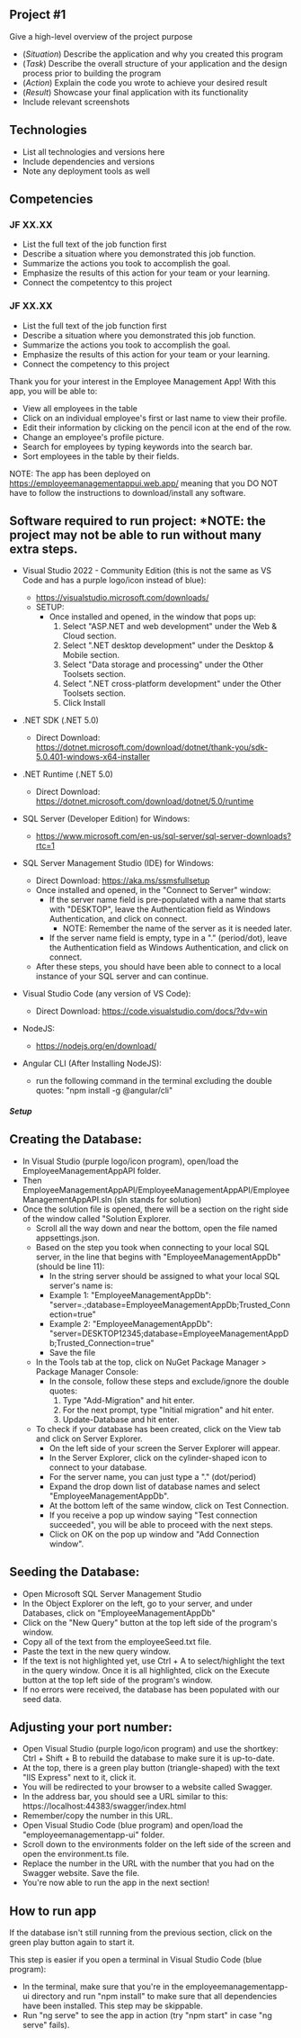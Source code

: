 ## Project #1
Give a high-level overview of the project purpose
- (*Situation*) Describe the application and why you created this program
- (*Task*) Describe the overall structure of your application and the design process prior to building the program
- (*Action*) Explain the code you wrote to achieve your desired result
- (*Result*) Showcase your final application with its functionality
- Include relevant screenshots

## Technologies
- List all technologies and versions here
- Include dependencies and versions
- Note any deployment tools as well

## Competencies
### JF XX.XX
- List the full text of the job function first
- Describe a situation where you demonstrated this job function.
- Summarize the actions you took to accomplish the goal. 
- Emphasize the results of this action for your team or your learning. 
- Connect the competentcy to this project

### JF XX.XX
- List the full text of the job function first
- Describe a situation where you demonstrated  this job function.
- Summarize the actions you took to accomplish the goal. 
- Emphasize the results of this action for your team or your learning. 
- Connect the competency to this project

Thank you for your interest in the Employee Management App!
With this app, you will be able to:
- View all employees in the table
- Click on an individual employee's first or last name to view their profile.
- Edit their information by clicking on the pencil icon at the end of the row.
- Change an employee's profile picture.
- Search for employees by typing keywords into the search bar.
- Sort employees in the table by their fields.

NOTE: The app has been deployed on https://employeemanagementappui.web.app/ meaning that you DO NOT
have to follow the instructions to download/install any software.

Software required to run project:
*NOTE: the project may not be able to run without many extra steps. 
-------------------------------------

- Visual Studio 2022 - Community Edition (this is not the same as VS Code and has a purple logo/icon instead of blue): 
	+ https://visualstudio.microsoft.com/downloads/
	+ SETUP: 
		- Once installed and opened, in the window that pops up: 
			1) Select "ASP.NET and web development" under the Web & Cloud section.
			2) Select ".NET desktop development" under the Desktop & Mobile section.
			3) Select "Data storage and processing" under the Other Toolsets section.
			4) Select ".NET cross-platform development" under the Other Toolsets section.
			5) Click Install

- .NET SDK (.NET 5.0) 
	+ Direct Download: https://dotnet.microsoft.com/download/dotnet/thank-you/sdk-5.0.401-windows-x64-installer

- .NET Runtime (.NET 5.0) 
	+ Direct Download: https://dotnet.microsoft.com/download/dotnet/5.0/runtime

- SQL Server (Developer Edition) for Windows: 
	+ https://www.microsoft.com/en-us/sql-server/sql-server-downloads?rtc=1

- SQL Server Management Studio (IDE) for Windows:
	+ Direct Download: https://aka.ms/ssmsfullsetup
	+ Once installed and opened, in the "Connect to Server" window:
		- If the server name field is pre-populated with a name that starts with "DESKTOP", leave the Authentication field as Windows Authentication, and click on connect.
			+ NOTE: Remember the name of the server as it is needed later.
		- If the server name field is empty, type in a "." (period/dot), leave the Authentication field as Windows Authentication, and click on connect.
	+ After these steps, you should have been able to connect to a local instance of your SQL server and can continue.

- Visual Studio Code (any version of VS Code):
	+ Direct Download: https://code.visualstudio.com/docs/?dv=win

- NodeJS:
	+ https://nodejs.org/en/download/

- Angular CLI (After Installing NodeJS):
	+ run the following command in the terminal excluding the double quotes: "npm install -g @angular/cli"


##### Setup 

Creating the Database:
------------------------
- In Visual Studio (purple logo/icon program), open/load the EmployeeManagementAppAPI folder.
- Then EmployeeManagementAppAPI/EmployeeManagementAppAPI/EmployeeManagementAppAPI.sln (sln stands for solution)
- Once the solution file is opened, there will be a section on the right side of the window called "Solution Explorer.
	+ Scroll all the way down and near the bottom, open the file named appsettings.json.
	+ Based on the step you took when connecting to your local SQL server, in the line that begins with "EmployeeManagementAppDb" (should be line 11):
		- In the string server should be assigned to what your local SQL server's name is:
		- Example 1: "EmployeeManagementAppDb": "server=.;database=EmployeeManagementAppDb;Trusted_Connection=true"
		- Example 2: "EmployeeManagementAppDb": "server=DESKTOP12345;database=EmployeeManagementAppDb;Trusted_Connection=true"
		- Save the file
	+ In the Tools tab at the top, click on NuGet Package Manager > Package Manager Console:
		- In the console, follow these steps and exclude/ignore the double quotes:
			1) Type "Add-Migration" and hit enter.
			2) For the next prompt, type "Initial migration" and hit enter.
			3) Update-Database and hit enter.
	+ To check if your database has been created, click on the View tab and click on Server Explorer.
		- On the left side of your screen the Server Explorer will appear.
		- In the Server Explorer, click on the cylinder-shaped icon to connect to your database.
		- For the server name, you can just type a "." (dot/period)
		- Expand the drop down list of database names and select "EmployeeManagementAppDb".
		- At the bottom left of the same window, click on Test Connection.
		- If you receive a pop up window saying "Test connection succeeded", you will be able to proceed with the next steps.
		- Click on OK on the pop up window and "Add Connection window".


Seeding the Database:
-----------------------
- Open Microsoft SQL Server Management Studio
- In the Object Explorer on the left, go to your server, and under Databases, click on "EmployeeManagementAppDb"
- Click on the "New Query" button at the top left side of the program's window.
- Copy all of the text from the employeeSeed.txt file.
- Paste the text in the new query window.
- If the text is not highlighted yet, use Ctrl + A to select/highlight the text in the query window.
Once it is all highlighted, click on the Execute button at the top left side of the program's window.
- If no errors were received, the database has been populated with our seed data.


Adjusting your port number:
----------------------------
- Open Visual Studio (purple logo/icon program) and use the shortkey: Ctrl + Shift + B to rebuild the database to 
make sure it is up-to-date.
- At the top, there is a green play button (triangle-shaped) with the text "IIS Express" next to it, click it.
- You will be redirected to your browser to a website called Swagger.
- In the address bar, you should see a URL similar to this: https://localhost:44383/swagger/index.html
- Remember/copy the number in this URL.
- Open Visual Studio Code (blue program) and open/load the "employeemanagementapp-ui" folder.
- Scroll down to the environments folder on the left side of the screen and open the environment.ts file.
- Replace the number in the URL with the number that you had on the Swagger website. Save the file.
- You're now able to run the app in the next section!


How to run app
---------------
If the database isn't still running from the previous section, click on the green play button again to start it.

This step is easier if you open a terminal in Visual Studio Code (blue program):
- In the terminal, make sure that you're in the employeemanagementapp-ui directory and run "npm install" to 
make sure that all dependencies have been installed. This step may be skippable.
- Run "ng serve" to see the app in action (try "npm start" in case "ng serve" fails).


